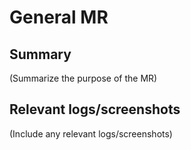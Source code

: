 # General MR

## Summary

(Summarize the purpose of the MR)

## Relevant logs/screenshots

(Include any relevant logs/screenshots)

<!--
#### BB Processes

Add labels for affected packages so that they are deployed in CI as well as a status label:

/label ~packageX ~dependencyx ~status::doing

Be sure to assign to yourself:

/assign @yourself

Once it is ready for review switch the status and assign reviewers:

/label status::review

/assign_reviewer @reviewer1 @reviewer2
-->
